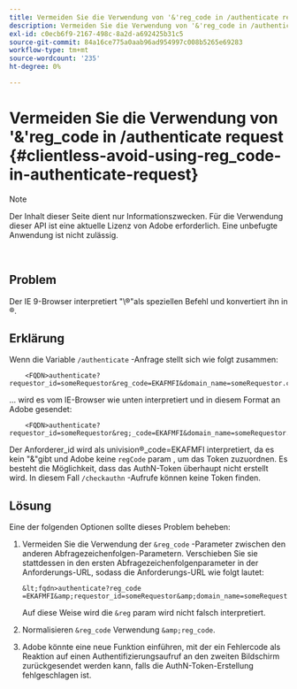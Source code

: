 ```yaml
---
title: Vermeiden Sie die Verwendung von '&'reg_code in /authenticate request
description: Vermeiden Sie die Verwendung von '&'reg_code in /authenticate request
exl-id: c0ecb6f9-2167-498c-8a2d-a692425b31c5
source-git-commit: 84a16ce775a0aab96ad954997c008b5265e69283
workflow-type: tm+mt
source-wordcount: '235'
ht-degree: 0%

---
```


# Vermeiden Sie die Verwendung von &#39;&amp;&#39;reg_code in /authenticate request {#clientless-avoid-using-reg_code-in-authenticate-request}

>[!NOTE]
>
>Der Inhalt dieser Seite dient nur Informationszwecken. Für die Verwendung dieser API ist eine aktuelle Lizenz von Adobe erforderlich. Eine unbefugte Anwendung ist nicht zulässig.

</br>



## Problem

Der IE 9-Browser interpretiert &quot;\®&quot;als speziellen Befehl und konvertiert ihn in ®.

## Erklärung

Wenn die Variable `/authenticate` -Anfrage stellt sich wie folgt zusammen:


```
    <FQDN>authenticate? requestor_id=someRequestor&reg_code=EKAFMFI&domain_name=someRequestor.com&noflash=true&mso_id=someMvpd&redirect_url=someRequestor.redirect.url.html
```


... wird es vom IE-Browser wie unten interpretiert und in diesem Format an Adobe gesendet:


```
    <FQDN>authenticate?requestor_id=someRequestor&reg;_code=EKAFMFI&domain_name=someRequestor.com&noflash=true&mso_id=someMvpd&redirect_url=someRequestor.redirect.url.html
```


Der Anforderer\_id wird als univision®\_code=EKAFMFI interpretiert, da es kein &quot;&amp;&quot;gibt und Adobe keine `regCode` param , um das Token zuzuordnen.  Es besteht die Möglichkeit, dass das AuthN-Token überhaupt nicht erstellt wird. In diesem Fall `/checkauthn` -Aufrufe können keine Token finden.



## Lösung

Eine der folgenden Optionen sollte dieses Problem beheben:

1. Vermeiden Sie die Verwendung der `&reg_code` -Parameter zwischen den anderen Abfragezeichenfolgen-Parametern.  Verschieben Sie sie stattdessen in den ersten Abfragezeichenfolgenparameter in der Anforderungs-URL, sodass die Anforderungs-URL wie folgt lautet:


       &lt;fqdn>authenticate?reg_code =EKAFMFI&amp;requestor_id=someRequestor&amp;domain_name=someRequestor.com&amp;noflash=true&amp;mso_id=someMvpd&amp;redirect_url=someRequestor.redirect.url.html
   

   Auf diese Weise wird die `&reg` param wird nicht falsch interpretiert.

1. Normalisieren `&reg_code` Verwendung `&amp;reg_code`.

1. Adobe könnte eine neue Funktion einführen, mit der ein Fehlercode als Reaktion auf einen Authentifizierungsaufruf an den zweiten Bildschirm zurückgesendet werden kann, falls die AuthN-Token-Erstellung fehlgeschlagen ist.
